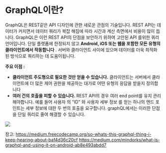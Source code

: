 GraphQL이란?
=
GraphQL은 REST같은 API 디자인에 관한 새로운 관점의 기술입니다.
REST API는 데이터가 커지면서 데이터 쿼리가 복잡 해짐에 따라 시간과 계산 측면에서 비용이 많이 듭니다.
GraphQL은 이런 REST API의 단점을 보안하기 위하여 고안된 API 를위한 쿼리 언어입니다. 단일 플랫폼에 한정되지 않고 **Android, iOS 또는 웹을 포함한 모든 유형의 클라이언트에서 작동합니다** . 서버와 클라이언트 사이에 있으며 데이터를 더욱 최적화 된 방식으로 쿼리하는 데 도움이됩니다.

**주요 이점 :**

-   **클라이언트 주도형으로 필요한 것만 얻을 수 있습니다.** 클라이언트는 서버에서 클라이언트에 더 많은 제어 권한을 제공하는 대가로 어떤 유형의 응답을 받을지 정의합니다
- **여러 건의 호출을 피할 수 있습니다.** REST API의 경우 여러 end point를 유지 관리해야합니다. 예를 들어 사용자 의 "ID" 와 사용자 세부 정보 를 얻는 하나의 엔드 포인트는 세부 정보에 대한 두 번의 호출을 요구합니다.  graphQL에서는 이러한 단점을 단일 쿼리로 줄여 해결할 수 있습니다.  

![
](sonAJin1.github.io/assets/img/2019_03_04_graphql_01.png)

참고: https://medium.freecodecamp.org/so-whats-this-graphql-thing-i-keep-hearing-about-baf4d36c20cf
https://medium.com/mindorks/what-is-graphql-and-using-it-on-android-ab8e493abdd7
<!--stackedit_data:
eyJoaXN0b3J5IjpbLTIwOTI3Mzc5ODAsLTE2NDMxMTI2NzEsMT
U3Mzg2NzAzMSwtMzA0OTkxNDg0LC01ODU2MjMxMjEsLTIwODg3
NDY2MTJdfQ==
-->